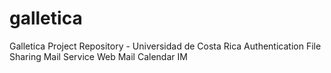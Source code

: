 galletica
=========

Galletica Project Repository - Universidad de Costa Rica
Authentication
File Sharing
Mail Service
Web Mail
Calendar
IM